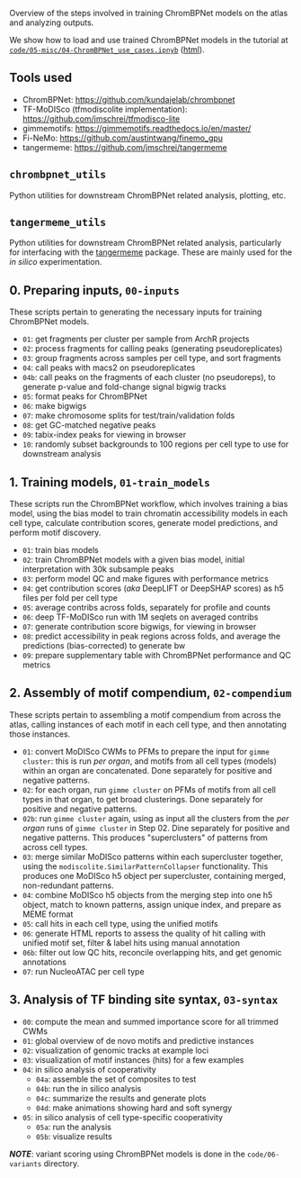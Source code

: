 
Overview of the steps involved in training ChromBPNet models on the atlas
and analyzing outputs.

We show how to load and use trained ChromBPNet models in the tutorial at [`code/05-misc/04-ChromBPNet_use_cases.ipnyb`](https://github.com/GreenleafLab/HDMA/blob/main/code/05-misc/04-ChromBPNet_use_cases.ipynb) ([html](https://greenleaflab.github.io/HDMA/code/05-misc/04-ChromBPNet_use_cases.html)).

## Tools used

- ChromBPNet: https://github.com/kundajelab/chrombpnet
- TF-MoDISco (tfmodiscolite implementation): https://github.com/jmschrei/tfmodisco-lite
- gimmemotifs: https://gimmemotifs.readthedocs.io/en/master/
- Fi-NeMo: https://github.com/austintwang/finemo_gpu
- tangermeme: https://github.com/jmschrei/tangermeme


## `chrombpnet_utils`

Python utilities for downstream ChromBPNet related analysis, plotting, etc.


## `tangermeme_utils`

Python utilities for downstream ChromBPNet related analysis, particularly
for interfacing with the [tangermeme](https://tangermeme.readthedocs.io/en/latest/index.html) package.
These are mainly used for the *in silico* experimentation.


## 0. Preparing inputs, `00-inputs`

These scripts pertain to generating the necessary inputs for training ChromBPNet models.

- `01`: get fragments per cluster per sample from ArchR projects
- `02`: process fragments for calling peaks (generating pseudoreplicates)
- `03`: group fragments across samples per cell type, and sort fragments
- `04`: call peaks with macs2 on pseudoreplicates
- `04b`: call peaks on the fragments of each cluster (no pseudoreps), to generate p-value and fold-change signal bigwig tracks
- `05`: format peaks for ChromBPNet
- `06`: make bigwigs
- `07`: make chromosome splits for test/train/validation folds
- `08`: get GC-matched negative peaks
- `09`: tabix-index peaks for viewing in browser
- `10`: randomly subset backgrounds to 100 regions per cell type to use for downstream analysis




## 1. Training models, `01-train_models`

These scripts run the ChromBPNet workflow, which involves training a bias model,
using the bias model to train chromatin accessibility models in each cell type,
calculate contribution scores, generate model predictions, and perform motif discovery.

- `01`: train bias models
- `02`: train ChromBPNet models with a given bias model, initial interpretation with 30k subsample peaks
- `03`: perform model QC and make figures with performance metrics
- `04`: get contribution scores (_aka_ DeepLIFT or DeepSHAP scores) as h5 files per fold per cell type
- `05`: average contribs across folds, separately for profile and counts
- `06`: deep TF-MoDISco run with 1M seqlets on averaged contribs
- `07`: generate contribution score bigwigs, for viewing in browser
- `08`: predict accessibility in peak regions across folds, and average the predictions (bias-corrected) to generate bw
- `09`: prepare supplementary table with ChromBPNet performance and QC metrics





## 2. Assembly of motif compendium, `02-compendium`

These scripts pertain to assembling a motif compendium from across the atlas,
calling instances of each motif in each cell type, and then annotating those instances.

- `01`: convert MoDISco CWMs to PFMs to prepare the input for `gimme cluster`:
this is run _per organ_, and motifs from all cell types (models) within an organ are concatenated.
Done separately for positive and negative patterns.
- `02`: for each organ, run `gimme cluster` on PFMs of motifs from all cell types in that organ, to get broad clusterings.
Done separately for positive and negative patterns.
- `02b`: run `gimme cluster` again, using as input all the clusters from the _per organ_ runs of `gimme cluster` in Step 02.
Dine separately for positive and negative patterns. This produces "superclusters" of patterns from across cell types.
- `03`: merge similar MoDISco patterns within each supercluster together, using the `modiscolite.SimilarPatternCollapser` functionality.
This produces one MoDISco h5 object per supercluster, containing merged, non-redundant patterns.
- `04`: combine MoDISco h5 objects from the merging step into one h5 object, match to known patterns, assign unique index, and prepare as MEME format
- `05`: call hits in each cell type, using the unified motifs
- `06`: generate HTML reports to assess the quality of hit calling with unified motif set, filter & label hits using manual annotation
- `06b`: filter out low QC hits, reconcile overlapping hits, and get genomic annotations
- `07`: run NucleoATAC per cell type


## 3. Analysis of TF binding site syntax, `03-syntax`

- `00`: compute the mean and summed importance score for all trimmed CWMs
- `01`: global overview of de novo motifs and predictive instances
- `02`: visualization of genomic tracks at example loci
- `03`: visualization of motif instances (hits) for a few examples
- `04`: in silico analysis of cooperativity
  - `04a`: assemble the set of composites to test
  - `04b`: run the in silico analysis
  - `04c`: summarize the results and generate plots
  - `04d`: make animations showing hard and soft synergy
- `05`: in silico analysis of cell type-specific cooperativity
  - `05a`: run the analysis
  - `05b`: visualize results


_**NOTE**_: variant scoring using ChromBPNet models is done in the `code/06-variants` directory.




